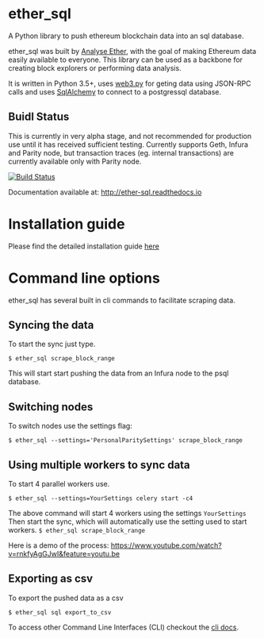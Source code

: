 # ether_sql
A Python library to push ethereum blockchain data into an sql database.

ether_sql was built by [Analyse Ether](https://www.analyseether.com/), with the goal of making Ethereum data easily available to everyone. This library can be used as a backbone for creating block explorers or performing data analysis.

It is written in Python 3.5+, uses [web3.py](https://github.com/ethereum/web3.py) for geting data using JSON-RPC calls and uses [SqlAlchemy](http://docs.sqlalchemy.org/en/latest/) to connect to a postgressql database.


## Buidl Status
This is currently in very alpha stage, and not recommended for production use until it has received sufficient testing.
Currently supports Geth, Infura and Parity node, but transaction traces (eg. internal transactions) are currently available only with Parity node.

[![Build Status](https://travis-ci.org/analyseether/ether_sql.svg?branch=master)](https://travis-ci.org/analyseether/ether_sql)

Documentation available at: http://ether-sql.readthedocs.io

# Installation guide

Please find the detailed installation guide [here](http://ether-sql.readthedocs.io/en/latest/installation.html)


# Command line options
ether_sql has several built in cli commands to facilitate scraping data.

## Syncing the data
To start the sync just type.


`$ ether_sql scrape_block_range `

This will start start pushing the data from an Infura node to the psql database.


## Switching nodes

To switch nodes use the settings flag:


`$ ether_sql --settings='PersonalParitySettings' scrape_block_range `


## Using multiple workers to sync data
To start 4 parallel workers use.

`$ ether_sql --settings=YourSettings celery start -c4`

The above command will start 4 workers using the settings `YourSettings`
Then start the sync, which will automatically use the setting used to start workers.
`$ ether_sql scrape_block_range `

Here is a demo of the process: https://www.youtube.com/watch?v=rnkfyAgGJwI&feature=youtu.be 

## Exporting as csv

To export the pushed data as a csv

`$ ether_sql sql export_to_csv`


To access other Command Line Interfaces (CLI) checkout the [cli docs](http://ether-sql.readthedocs.io/en/latest/api/cli.html).
